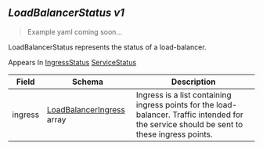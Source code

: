 ## *LoadBalancerStatus v1*

> Example yaml coming soon...



LoadBalancerStatus represents the status of a load-balancer.

<aside class="notice">
Appears In  <a href="#ingressstatus-v1beta1">IngressStatus</a>  <a href="#servicestatus-v1">ServiceStatus</a> </aside>

Field        | Schema     | Description
------------ | ---------- | -----------
ingress | [LoadBalancerIngress](#loadbalanceringress-v1) array | Ingress is a list containing ingress points for the load-balancer. Traffic intended for the service should be sent to these ingress points.


